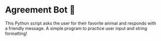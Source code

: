 # Agreement Bot 🐾  
This Python script asks the user for their favorite animal and responds with a friendly message. 
A simple program to practice user input and string formatting!  
